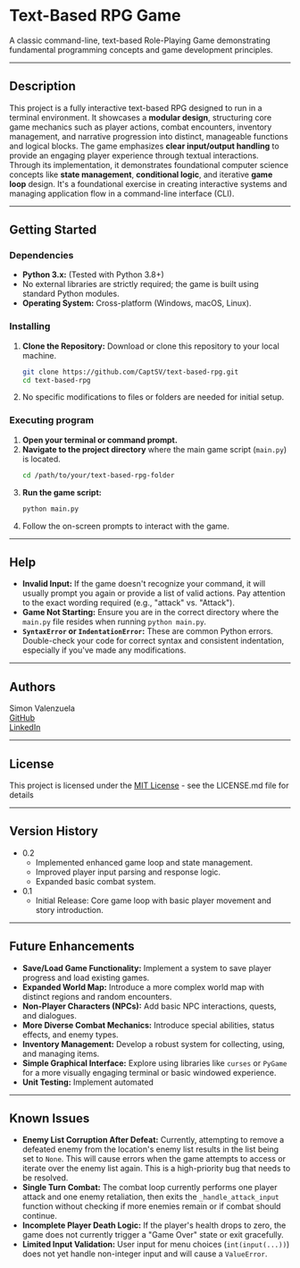 # Text-Based RPG Game

A classic command-line, text-based Role-Playing Game demonstrating fundamental programming concepts and game development principles.

---

## Description

This project is a fully interactive text-based RPG designed to run in a terminal environment. It showcases a **modular design**, structuring core game mechanics such as player actions, combat encounters, inventory management, and narrative progression into distinct, manageable functions and logical blocks. The game emphasizes **clear input/output handling** to provide an engaging player experience through textual interactions. Through its implementation, it demonstrates foundational computer science concepts like **state management**, **conditional logic**, and iterative **game loop** design. It's a foundational exercise in creating interactive systems and managing application flow in a command-line interface (CLI).

---

## Getting Started

### Dependencies

* **Python 3.x:** (Tested with Python 3.8+)
* No external libraries are strictly required; the game is built using standard Python modules.
* **Operating System:** Cross-platform (Windows, macOS, Linux).

### Installing

1.  **Clone the Repository:**
    Download or clone this repository to your local machine.
    ```bash
    git clone https://github.com/CaptSV/text-based-rpg.git
    cd text-based-rpg
    ```
2.  No specific modifications to files or folders are needed for initial setup.

### Executing program

1.  **Open your terminal or command prompt.**
2.  **Navigate to the project directory** where the main game script (`main.py`) is located.
    ```bash
    cd /path/to/your/text-based-rpg-folder
    ```
3.  **Run the game script:**
    ```bash
    python main.py
    ```
4.  Follow the on-screen prompts to interact with the game.

---

## Help

* **Invalid Input:** If the game doesn't recognize your command, it will usually prompt you again or provide a list of valid actions. Pay attention to the exact wording required (e.g., "attack" vs. "Attack").
* **Game Not Starting:** Ensure you are in the correct directory where the `main.py` file resides when running `python main.py`.
* **`SyntaxError` or `IndentationError`:** These are common Python errors. Double-check your code for correct syntax and consistent indentation, especially if you've made any modifications.

---

## Authors

Simon Valenzuela  
[GitHub](https://github.com/CaptSV)  
[LinkedIn](https://www.linkedin.com/in/simonrpvalenzuela/)

---
## License

This project is licensed under the [MIT License](https://opensource.org/license/mit)  - see the LICENSE.md file for details

---

## Version History

* 0.2
    * Implemented enhanced game loop and state management.
    * Improved player input parsing and response logic.
    * Expanded basic combat system.
* 0.1
    * Initial Release: Core game loop with basic player movement and story introduction.

---

## Future Enhancements

* **Save/Load Game Functionality:** Implement a system to save player progress and load existing games.
* **Expanded World Map:** Introduce a more complex world map with distinct regions and random encounters.
* **Non-Player Characters (NPCs):** Add basic NPC interactions, quests, and dialogues.
* **More Diverse Combat Mechanics:** Introduce special abilities, status effects, and enemy types.
* **Inventory Management:** Develop a robust system for collecting, using, and managing items.
* **Simple Graphical Interface:** Explore using libraries like `curses` or `PyGame` for a more visually engaging terminal or basic windowed experience.
* **Unit Testing:** Implement automated

---
## Known Issues

* **Enemy List Corruption After Defeat:** Currently, attempting to remove a defeated enemy from the location's enemy list results in the list being set to `None`. This will cause errors when the game attempts to access or iterate over the enemy list again. This is a high-priority bug that needs to be resolved.
* **Single Turn Combat:** The combat loop currently performs one player attack and one enemy retaliation, then exits the `_handle_attack_input` function without checking if more enemies remain or if combat should continue.
* **Incomplete Player Death Logic:** If the player's health drops to zero, the game does not currently trigger a "Game Over" state or exit gracefully.
* **Limited Input Validation:** User input for menu choices (`int(input(...))`) does not yet handle non-integer input and will cause a `ValueError`.
